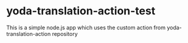 # yoda-translation-action-test
This is a simple node.js app which uses the custom action from yoda-translation-action repository 
